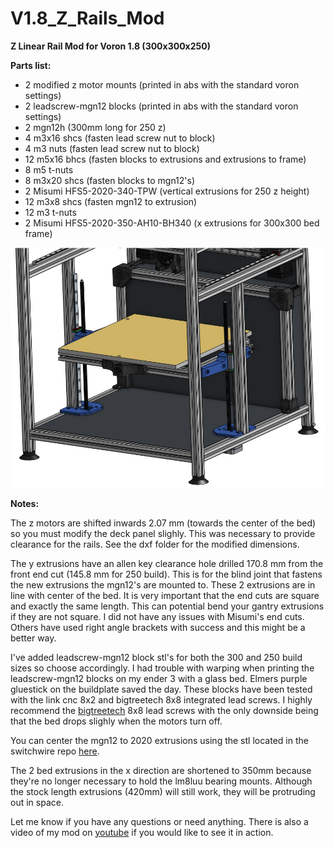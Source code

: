 # V1.8_Z_Rails_Mod
**Z Linear Rail Mod for Voron 1.8 (300x300x250)**

**Parts list:**
* 2 modified z motor mounts (printed in abs with the standard voron settings)
* 2 leadscrew-mgn12 blocks (printed in abs with the standard voron settings)
* 2 mgn12h (300mm long for 250 z) 
* 4 m3x16 shcs (fasten lead screw nut to block)
* 4 m3 nuts (fasten lead screw nut to block)
* 12 m5x16 bhcs (fasten blocks to extrusions and extrusions to frame)
* 8 m5 t-nuts 
* 8 m3x20 shcs (fasten blocks to mgn12's)
* 2 Misumi HFS5-2020-340-TPW (vertical extrusions for 250 z height)
* 12 m3x8 shcs (fasten mgn12 to extrusion)
* 12 m3 t-nuts
* 2 Misumi HFS5-2020-350-AH10-BH340 (x extrusions for 300x300 bed frame)



![isoview1](isoview1.png)


**Notes:**

The z motors are shifted inwards 2.07 mm (towards the center of the bed) so you must modify the deck panel slighly. This was necessary to provide clearance for the rails. See the dxf folder for the modified dimensions.

The y extrusions have an allen key clearance hole drilled 170.8 mm from the front end cut (145.8 mm for 250 build). This is for the blind joint that fastens the new extrusions the mgn12's are mounted to. These 2 extrusions are in line with center of the bed. It is very important that the end cuts are square and exactly the same length. This can potential bend your gantry extrusions if they are not square. I did not have any issues with Misumi's end cuts. Others have used right angle brackets with success and this might be a better way.

I've added leadscrew-mgn12 block stl's for both the 300 and 250 build sizes so choose accordingly.
I had trouble with warping when printing the leadscrew-mgn12 blocks on my ender 3 with a glass bed. Elmers purple gluestick on the buildplate saved the day.
These blocks have been tested with the link cnc 8x2 and bigtreetech 8x8 integrated lead screws. I highly recommend the [bigtreetech](https://www.aliexpress.com/item/32977907686.html?spm=a2g0s.9042311.0.0.43bf4c4drPPHbq) 8x8 lead screws with the only downside being that the bed drops slighly when the motors turn off. 

You can center the mgn12 to 2020 extrusions using the stl located in the switchwire repo [here](https://github.com/VoronDesign/Voron-Switchwire/blob/master/STL/Gantry/2020_MGN12_guide_x2.stl).

The 2 bed extrusions in the x direction are shortened to 350mm because they're no longer necessary to hold the lm8luu bearing mounts. Although the stock length extrusions (420mm) will still work, they will be protruding out in space.

Let me know if you have any questions or need anything. There is also a video of my mod on [youtube](https://www.youtube.com/watch?v=qd7ciNlM-1k) if you would like to see it in action.

